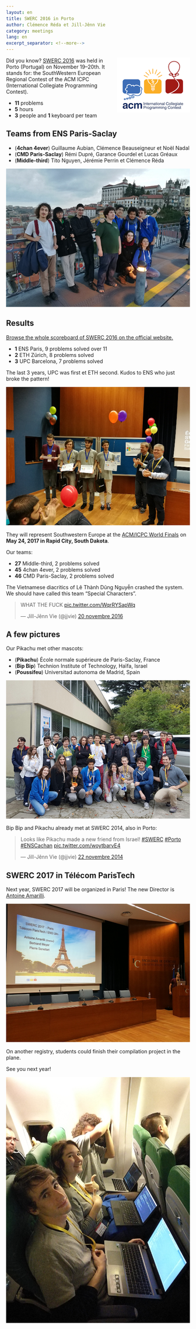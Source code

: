```yaml
---
layout: en
title: SWERC 2016 in Porto
author: Clémence Réda et Jill-Jênn Vie
category: meetings
lang: en
excerpt_separator: <!--more-->
---
```


<img src="/fr/images/swerc2016/icpc.png" style="float: right" alt="Le logo du concours ACM/ICPC" />

Did you know? [SWERC 2016](http://swerc.eu) was held in Porto (Portugal) on November 19–20th. It stands for: the SouthWestern European Regional Contest of the ACM ICPC (International Collegiate Programming Contest).

- **11** problems
- **5** hours
- **3** people and **1** keyboard per team

<!--more-->

## Teams from ENS Paris-Saclay

- (**4chan 4ever**) Guillaume Aubian, Clémence Beauseigneur et Noël Nadal
- (**CMD Paris-Saclay**) Rémi Dupré, Garance Gourdel et Lucas Gréaux
- (**Middle-third**) Tito Nguyen, Jérémie Perrin et Clémence Réda

![Teams from ENS Paris-Saclay at SWERC 2016](/fr/images/swerc2016/ens-paris-saclay.jpg)

## Results

[Browse the whole scoreboard of SWERC 2016 on the official website.](http://swerc.up.pt/2016/reports/ranking.html)

- **1** ENS Paris, 9 problems solved over 11
- **2** ETH Zürich, 8 problems solved
- **3** UPC Barcelona, 7 problems solved

The last 3 years, UPC was first et ETH second. Kudos to ENS who just broke the pattern!

![Ulm wins SWERC 2016](/fr/images/swerc2016/ulm.jpg)

They will represent Southwestern Europe at the [ACM/ICPC World Finals](https://icpc.baylor.edu/worldfinals/schedule) on **May 24, 2017 in Rapid City, South Dakota**.

Our teams:

- **27** Middle-third, 2 problems solved
- **45** 4chan 4ever, 2 problems solved
- **46** CMD Paris-Saclay, 2 problems solved

The Vietnamese diacritics of Lê Thành Dũng Nguyễn crashed the system. We should have called this team “Special Characters”.

<blockquote class="twitter-tweet" data-lang="fr"><p lang="en" dir="ltr">WHAT THE FUCK <a href="https://t.co/WqrRYSapWq">pic.twitter.com/WqrRYSapWq</a></p>&mdash; Jill-Jênn Vie (@jjvie) <a href="https://twitter.com/jjvie/status/800387854518124544">20 novembre 2016</a></blockquote> <script async src="//platform.twitter.com/widgets.js" charset="utf-8"></script>

## A few pictures

Our Pikachu met other mascots:

- (**Pikachu**) École normale supérieure de Paris-Saclay, France
- (**Bip Bip**) Technion Institute of Technology, Haïfa, Israel
- (**Poussifeu**) Universitad autonoma de Madrid, Spain

![Porto SWERC 2016](/fr/images/swerc2016/swerc2016.jpg)

Bip Bip and Pikachu already met at SWERC 2014, also in Porto:

<blockquote class="twitter-tweet" data-lang="fr"><p lang="en" dir="ltr">Looks like Pikachu made a new friend from Israel! <a href="https://twitter.com/hashtag/SWERC?src=hash">#SWERC</a> <a href="https://twitter.com/hashtag/Porto?src=hash">#Porto</a> <a href="https://twitter.com/hashtag/ENSCachan?src=hash">#ENSCachan</a> <a href="http://t.co/woytbarvE4">pic.twitter.com/woytbarvE4</a></p>&mdash; Jill-Jênn Vie (@jjvie) <a href="https://twitter.com/jjvie/status/536117139925913600">22 novembre 2014</a></blockquote> <script async src="//platform.twitter.com/widgets.js" charset="utf-8"></script>

## SWERC 2017 in Télécom ParisTech

Next year, SWERC 2017 will be organized in Paris! The new Director is [Antoine Amarilli](https://a3nm.net).

![Paris SWERC 2017](/fr/images/swerc2016/swerc2017.jpg)

On another registry, students could finish their compilation project in the plane.

See you next year!

![Compilation project](/fr/images/swerc2016/compil.jpg)
